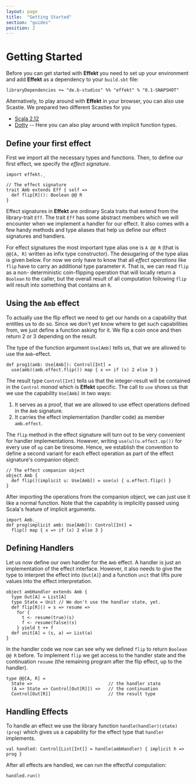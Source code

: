 ```yaml
---
layout: page
title:  "Getting Started"
section: "guides"
position: 2
---
```


# Getting Started
Before you can get started with **Effekt** you need to set up your
environment and add **Effekt** as a dependency to your `build.sbt` file:

```
libraryDependencies += "de.b-studios" %% "effekt" % "0.1-SNAPSHOT"
```

Alternatively, to play around with **Effekt** in your browser, you can
also use Scastie. We prepared two different Scasties for you

- [Scala 2.12](https://scastie.scala-lang.org/3pVyLtGKTeKCisNHZAtLXw)
- [Dotty](https://scastie.scala-lang.org/pS36lNr6SPmjm4iwcyR4vw) -- Here you can also play around with implicit function types.

## Define your first effect
First we import all the necessary types and functions.
Then, to define our first effect, we specify the *effect signature*.

```tut:book:silent
import effekt._

// The effect signature
trait Amb extends Eff { self =>
  def flip[R](): Boolean @@ R
}
```

Effect signatures in **Effekt** are ordinary Scala traits that extend
from the library-trait `Eff`. The trait `Eff` has some abstract members
which we will encounter when we implement a handler for our effect. It
also comes with a few handy methods and type aliases that help us
define our effect signatures and handlers.

For effect signatures the most important type alias one is `A @@ R`
(that is `@@[A, R]` written as infix type constructor). The desugaring
of the type alias is given below. For now we only have to know that all
*effect operations* like `flip` have to carry an additional type
parameter `R`. That is, we can read `flip` as a non- deterministic
coin-flipping operation that will locally return a `Boolean` to the
caller, but the overall result of all computation following `flip` will
result into something that contains an `R`.

## Using the `Amb` effect

To actually use the flip effect we need to get our hands on a
capability that entitles us to do so. Since we don't yet know where to
get such capabilities from, we just define a function asking for it.
We flip a coin once and then return 2 or 3 depending on the result.

The type of the function argument `Use[Amb]` tells us, that we are
allowed to use the `Amb`-effect.

```tut:book:silent
def prog1(amb: Use[Amb]): Control[Int] =
  use(amb)(amb.effect.flip()) map { x => if (x) 2 else 3 }
```

The result type `Control[Int]` tells us that the integer-result will be
contained in the `Control` *monad* which is **Effekt** specific. The
call to `use` shows us that we use the capability `Use[Amb]` in two ways:

1. It serves as a proof, that we are allowed to use effect operations
   defined in the `Amb` signature.
2. It carries the effect implementation (handler code) as member `amb.effect`.

The `flip` method in the effect signature will turn out to be
very convenient for handler implementations. However, writing
`use(u)(u.effect.op())` for every use of `op` can be tiresome. Hence,
we establish the convention to define a second variant for each effect
operation as part of the effect signature's companion object:

```tut:book:silent
// The effect companion object
object Amb {
  def flip()(implicit u: Use[Amb]) = use(u) { u.effect.flip() }
}
```

After importing the operations from the companion object, we can
just use it like a normal function. Note that the capability is
implicitly passed using Scala's feature of implicit arguments.

```tut:book:silent
import Amb._
def prog(implicit amb: Use[Amb]): Control[Int] =
  flip() map { x => if (x) 2 else 3 }
```

## Defining Handlers
Let us now define our own handler for the `Amb` effect. A handler is
just an implementation of the effect interface. However, it also
needs to give the type to interpret the effect into (`Out[A]`) and
a function `unit` that lifts pure values into the effect interpretation.

```tut:book:silent
object ambHandler extends Amb {
  type Out[A] = List[A]
  type State = Unit // We don't use the handler state, yet.
  def flip[R]() = s => resume =>
    for {
      t <- resume(true)(s)
      f <- resume(false)(s)
    } yield t ++ f
  def unit[A] = (s, a) => List(a)
}
```

In the handler code we now can see why we defined `flip` to return
`Boolean @@ R` before. To implement `flip` we get access to the handler
state and the continuation `resume` (the remaining program after the flip effect,
up to the handler).

```
type @@[A, R] =
  State =>                             // the handler state
  (A => State => Control[Out[R]]) =>   // the continuation
  Control[Out[R]]                      // the result type
```

## Handling Effects
To handle an effect we use the library function `handle(handler)(state)(prog)` which gives
us a capability for the effect type that `handler` implements.

```tut:book:silent
val handled: Control[List[Int]] = handle(ambHandler) { implicit h => prog }
```

After all effects are handled, we can run the effectful computation:

```tut
handled.run()
```
